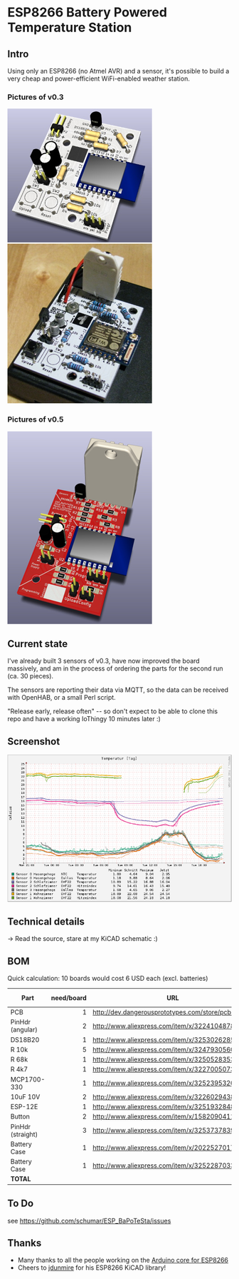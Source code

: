 #  ESP8266 Battery Powered Temperature Station

## Intro

Using only an ESP8266 (no Atmel AVR) and a sensor, it's possible to build a very cheap and power-efficient WiFi-enabled weather station.

### Pictures of v0.3

![BaPoTeSta Board v0.3 Rendering](https://github.com/schumar/ESP_BaPoTeSta/raw/master/docs/ESP_BaPoTeSta.jpg)
![BaPoTeSta Board v0.3 real](https://github.com/schumar/ESP_BaPoTeSta/raw/master/docs/board_v0.3_real.jpg)

### Pictures of v0.5

![BaPoTeSta Board v0.5 Rendering](https://github.com/schumar/ESP_BaPoTeSta/raw/master/docs/board_v0.5_render.jpg)

## Current state

I've already built 3 sensors of v0.3, have now improved the board massively, and am in the process
of ordering the parts for the second run (ca. 30 pieces).

The sensors are reporting their data via MQTT, so the data can be received with OpenHAB,
or a small Perl script.

"Release early, release often" -- so don't expect to be able to clone this repo and have a working IoThingy 10 minutes later :)

## Screenshot

![RRD Graph](https://github.com/schumar/ESP_BaPoTeSta/raw/master/docs/temp-daily.png)

## Technical details

-> Read the source, stare at my KiCAD schematic :)

## BOM

Quick calculation: 10 boards would cost 6 USD each (excl. batteries)

Part|need/board|URL|pcs|total Price|price/board|
----|---------:|---|--:|----------:|----------:|
PCB|1|http://dev.dangerousprototypes.com/store/pcbs|10|13.00|1.30
PinHdr (angular)|2|http://www.aliexpress.com/item/x/32241048789.html|80|0.50|0.01
DS18B20|1|http://www.aliexpress.com/item/x/32530262851.html|10|5.40|0.54
R 10k|5|http://www.aliexpress.com/item/x/32479305609.html|100|0.82|0.04
R 68k|1|http://www.aliexpress.com/item/x/32505283538.html|100|0.82|0.01
R 4k7|1|http://www.aliexpress.com/item/x/32270050733.html|100|0.96|0.01
MCP1700-330|1|http://www.aliexpress.com/item/x/32523953207.html|10|3.61|0.36
10uF 10V|2|http://www.aliexpress.com/item/x/32260294384.html|50|3.59|0.14
ESP-12E|1|http://www.aliexpress.com/item/x/32519328481.html|10|21.19|2.12
Button|2|http://www.aliexpress.com/item/x/1582090411.html|100|1.38|0.03
PinHdr (straight)|3|http://www.aliexpress.com/item/x/32537378399.html|40|0.32|0.02
Battery Case|1|http://www.aliexpress.com/item/x/2022527017.html|10|11.68|1.17
Battery Case|1|http://www.aliexpress.com/item/x/32522870331.html|10|8.30|0.83
**TOTAL**||||**59.89**|**5.42**

## To Do

see https://github.com/schumar/ESP_BaPoTeSta/issues

## Thanks

* Many thanks to all the people working on the [Arduino core for ESP8266](https://github.com/esp8266/Arduino)
* Cheers to [jdunmire](https://github.com/jdunmire/kicad-ESP8266) for his ESP8266 KiCAD library!
